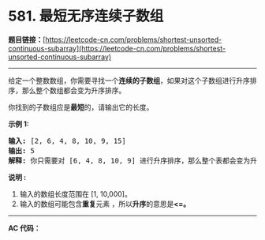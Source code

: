 # 581. 最短无序连续子数组

**题目链接：**[https://leetcode-cn.com/problems/shortest-unsorted-continuous-subarray](https://leetcode-cn.com/problems/shortest-unsorted-continuous-subarray)

---

<div class="content__1Y2H">
 <div class="notranslate">
  <p>给定一个整数数组，你需要寻找一个<strong>连续的子数组</strong>，如果对这个子数组进行升序排序，那么整个数组都会变为升序排序。</p> 
  <p>你找到的子数组应是<strong>最短</strong>的，请输出它的长度。</p> 
  <p><strong>示例 1:</strong></p> 
  <pre class="language-text"><strong>输入:</strong> [2, 6, 4, 8, 10, 9, 15]
<strong>输出:</strong> 5
<strong>解释:</strong> 你只需要对 [6, 4, 8, 10, 9] 进行升序排序，那么整个表都会变为升序排序。
</pre> 
  <p><strong>说明 :</strong></p> 
  <ol> 
   <li>输入的数组长度范围在&nbsp;[1, 10,000]。</li> 
   <li>输入的数组可能包含<strong>重复</strong>元素&nbsp;，所以<strong>升序</strong>的意思是<strong>&lt;=。</strong></li> 
  </ol> 
 </div>
</div>

---

**AC 代码：**

```java

```